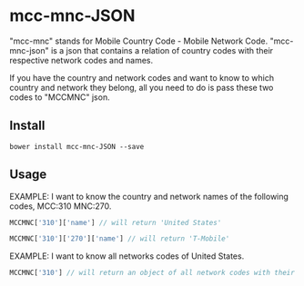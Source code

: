 # mcc-mnc-JSON
"mcc-mnc" stands for Mobile Country Code - Mobile Network Code. "mcc-mnc-json" is a json that contains a relation of country codes with their respective network codes and names.

If you have the country and network codes and want to know to which country and network they belong, 
all you need to do is pass these two codes to "MCCMNC" json.

## Install

```
bower install mcc-mnc-JSON --save
```

## Usage

EXAMPLE: I want to know the country and network names of the following codes, MCC:310 MNC:270.

```javascript
MCCMNC['310']['name'] // will return 'United States'

MCCMNC['310']['270']['name'] // will return 'T-Mobile'
```

EXAMPLE: I want to know all networks codes of United States.

```javascript
MCCMNC['310'] // will return an object of all network codes with their respective names of United States Networks.

```
